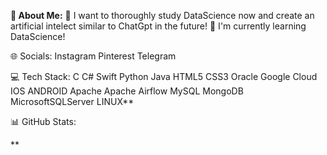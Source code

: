 ******💫 **About Me:********
🔭 I want to thoroughly study DataScience now and create an artificial intelect similar to ChatGpt in the future!
🌱 I'm currently learning DataScience!

🌐 Socials:
Instagram Pinterest Telegram

💻 Tech Stack:
C C# Swift Python Java HTML5 CSS3 Oracle Google Cloud IOS ANDROID Apache Apache Airflow MySQL MongoDB MicrosoftSQLServer LINUX**

📊 GitHub Stats:


**
